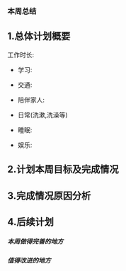 ### 本周总结
##  1.总体计划概要

工作时长:

* 学习:

* 交通:

* 陪伴家人:

* 日常(洗漱,洗澡等)

* 睡眠:

* 娱乐:







## 2.计划本周目标及完成情况

## 3.完成情况原因分析

## 4.后续计划
##### 本周做得完善的地方

##### 值得改进的地方